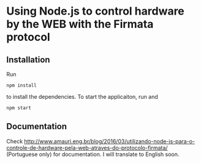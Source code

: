 # Using Node.js to control hardware by the WEB with the Firmata protocol

## Installation

Run

``
npm install
``

to install the dependencies. To start the applicaiton, run
and

``
npm start
``

## Documentation

Check http://www.amauri.eng.br/blog/2016/03/utilizando-node-js-para-o-controle-de-hardware-pela-web-atraves-do-protocolo-firmata/ (Portuguese only) for documentation. I will translate to English soon.
